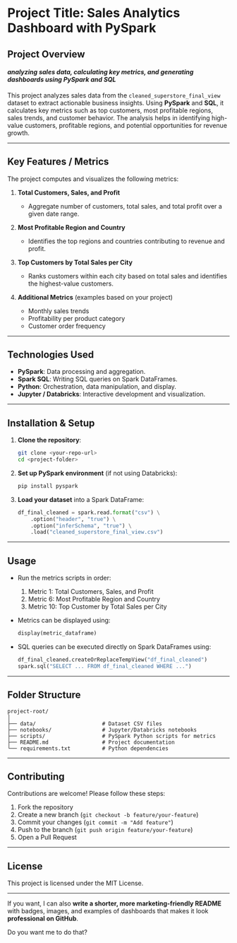 
# **Project Title:** Sales Analytics Dashboard with PySpark

## **Project Overview**
#### *analyzing sales data, calculating key metrics, and generating dashboards using PySpark and SQL*
This project analyzes sales data from the `cleaned_superstore_final_view` dataset to extract actionable business insights. Using **PySpark** and **SQL**, it calculates key metrics such as top customers, most profitable regions, sales trends, and customer behavior. The analysis helps in identifying high-value customers, profitable regions, and potential opportunities for revenue growth.

---

## **Key Features / Metrics**

The project computes and visualizes the following metrics:

1. **Total Customers, Sales, and Profit**

   * Aggregate number of customers, total sales, and total profit over a given date range.

2. **Most Profitable Region and Country**

   * Identifies the top regions and countries contributing to revenue and profit.

3. **Top Customers by Total Sales per City**

   * Ranks customers within each city based on total sales and identifies the highest-value customers.

4. **Additional Metrics** (examples based on your project)

   * Monthly sales trends
   * Profitability per product category
   * Customer order frequency

---

## **Technologies Used**

* **PySpark**: Data processing and aggregation.
* **Spark SQL**: Writing SQL queries on Spark DataFrames.
* **Python**: Orchestration, data manipulation, and display.
* **Jupyter / Databricks**: Interactive development and visualization.

---

## **Installation & Setup**

1. **Clone the repository**:

   ```bash
   git clone <your-repo-url>
   cd <project-folder>
   ```

2. **Set up PySpark environment** (if not using Databricks):

   ```bash
   pip install pyspark
   ```

3. **Load your dataset** into a Spark DataFrame:

   ```python
   df_final_cleaned = spark.read.format("csv") \
       .option("header", "true") \
       .option("inferSchema", "true") \
       .load("cleaned_superstore_final_view.csv")
   ```

---

## **Usage**

* Run the metrics scripts in order:

  1. Metric 1: Total Customers, Sales, and Profit
  2. Metric 6: Most Profitable Region and Country
  3. Metric 10: Top Customer by Total Sales per City

* Metrics can be displayed using:

  ```python
  display(metric_dataframe)
  ```

* SQL queries can be executed directly on Spark DataFrames using:

  ```python
  df_final_cleaned.createOrReplaceTempView("df_final_cleaned")
  spark.sql("SELECT ... FROM df_final_cleaned WHERE ...")
  ```

---

## **Folder Structure**

```
project-root/
│
├── data/                     # Dataset CSV files
├── notebooks/                # Jupyter/Databricks notebooks
├── scripts/                  # PySpark Python scripts for metrics
├── README.md                 # Project documentation
└── requirements.txt          # Python dependencies
```

---

## **Contributing**

Contributions are welcome! Please follow these steps:

1. Fork the repository
2. Create a new branch (`git checkout -b feature/your-feature`)
3. Commit your changes (`git commit -m "Add feature"`)
4. Push to the branch (`git push origin feature/your-feature`)
5. Open a Pull Request

---

## **License**

This project is licensed under the MIT License.

---

If you want, I can also **write a shorter, more marketing-friendly README** with badges, images, and examples of dashboards that makes it look **professional on GitHub**.

Do you want me to do that?
